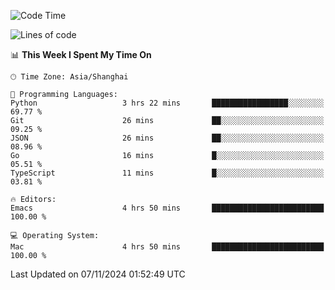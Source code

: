 <!--START_SECTION:waka-->
![Code Time](http://img.shields.io/badge/Code%20Time-2%2C268%20hrs%2027%20mins-blue)

![Lines of code](https://img.shields.io/badge/From%20Hello%20World%20I%27ve%20Written-308.1%20thousand%20lines%20of%20code-blue)

📊 **This Week I Spent My Time On** 

```text
🕑︎ Time Zone: Asia/Shanghai

💬 Programming Languages: 
Python                   3 hrs 22 mins       █████████████████░░░░░░░░   69.77 % 
Git                      26 mins             ██░░░░░░░░░░░░░░░░░░░░░░░   09.25 % 
JSON                     26 mins             ██░░░░░░░░░░░░░░░░░░░░░░░   08.96 % 
Go                       16 mins             █░░░░░░░░░░░░░░░░░░░░░░░░   05.51 % 
TypeScript               11 mins             █░░░░░░░░░░░░░░░░░░░░░░░░   03.81 % 

🔥 Editors: 
Emacs                    4 hrs 50 mins       █████████████████████████   100.00 % 

💻 Operating System: 
Mac                      4 hrs 50 mins       █████████████████████████   100.00 % 
```


 Last Updated on 07/11/2024 01:52:49 UTC
<!--END_SECTION:waka-->
